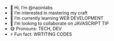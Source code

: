 - 👋 Hi, I’m @naoinlabs
- 👀 I’m interested in mastering my craft
- 🌱 I’m currently learning WEB DEVELOPMENT
- 💞️ I’m looking to collaborate on JAVASCRIPT TIP
- 😄 Pronouns: TECH, DEV
- ⚡ Fun fact: WRTITING CODES

<!---
naoinlabs/naoinlabs is a ✨ special ✨ repository because its `README.md` (this file) appears on your GitHub profile.
You can click the Preview link to take a look at your changes.
--->
